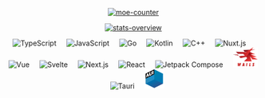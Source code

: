 <div align='center'>

[![moe-counter]](https://count.getloli.com/)

[![stats-overview]](https://gh-stats-gen.vercel.app/)

</div>

<div align="center">
  <img width="40" height="40" alt="TypeScript" src="https://cdn.jsdelivr.net/gh/devicons/devicon/icons/typescript/typescript-original.svg">
  <img width="12" />
  <img width="40" height="40" alt="JavaScript" src="https://cdn.jsdelivr.net/gh/devicons/devicon/icons/javascript/javascript-original.svg">
  <img width="12" />
  <img width="40" height="40" alt="Go" src="https://cdn.jsdelivr.net/gh/devicons/devicon/icons/go/go-original-wordmark.svg">
  <img width="12" />
  <img width="40" height="40" alt="Kotlin" src="https://cdn.jsdelivr.net/gh/devicons/devicon/icons/kotlin/kotlin-original.svg">
  <img width="12" />
  <img width="40" height="40" alt="C++" src="https://cdn.jsdelivr.net/gh/devicons/devicon/icons/cplusplus/cplusplus-original.svg">
  <img width="12" />

  <img width="40" height="40" alt="Nuxt.js" src="https://cdn.jsdelivr.net/gh/devicons/devicon/icons/nuxtjs/nuxtjs-original.svg">
  <img width="12" />
  <img width="40" height="40" alt="Vue" src="https://cdn.jsdelivr.net/gh/devicons/devicon/icons/vuejs/vuejs-original.svg">
  <img width="12" />

  <img width="40" height="40" alt="Svelte" src="https://cdn.jsdelivr.net/gh/devicons/devicon/icons/svelte/svelte-original.svg">
  <img width="12" />

  <img width="40" height="40" alt="Next.js" src="https://cdn.jsdelivr.net/gh/devicons/devicon/icons/nextjs/nextjs-original.svg">
  <img width="12" />
  <img width="40" height="40" alt="React" src="https://cdn.jsdelivr.net/gh/devicons/devicon/icons/react/react-original.svg">
  <img width="12" />

  <img width="40" height="40" alt="Jetpack Compose" src="https://cdn.jsdelivr.net/gh/devicons/devicon/icons/jetpackcompose/jetpackcompose-original.svg">
  <img width="12" />
  <img width="50.5" height="40" alt="Wails" src="https://raw.githubusercontent.com/wailsapp/wails/refs/heads/master/assets/images/logo-universal.png">
  <img width="12" />
  <img width="40" height="40" alt="Tauri" src="https://cdn.jsdelivr.net/gh/devicons/devicon/icons/tauri/tauri-original.svg">
  <img width="12" />
  <img width="40" height="40" alt="AUI" src="https://raw.githubusercontent.com/aui-framework/aui/master/logo.svg">
</div>

[moe-counter]: https://count.getloli.com/@notwindstone?name=notwindstone&theme=moebooru&padding=7&offset=0&align=top&scale=1&pixelated=1&darkmode=auto
[stats-overview]: https://github-readme-stats.vercel.app/api?username=notwindstone&theme=react&show_icons=true&hide_border=true&count_private=true
